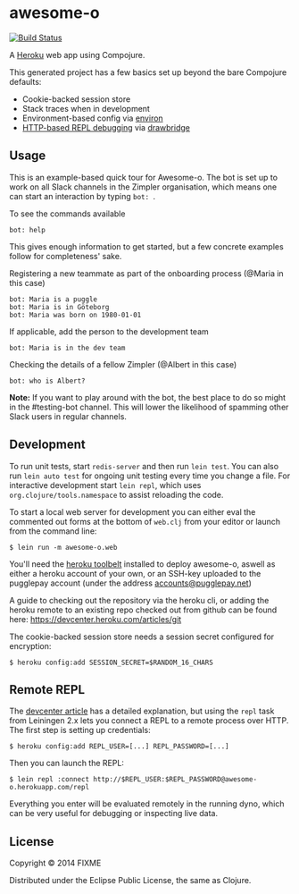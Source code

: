 # awesome-o
[![Build Status](https://travis-ci.org/PugglePay/awesome-o.svg)](https://travis-ci.org/PugglePay/awesome-o)

A [Heroku](http://www.heroku.com) web app using Compojure.

This generated project has a few basics set up beyond the bare Compojure defaults:

* Cookie-backed session store
* Stack traces when in development
* Environment-based config via [environ](https://github.com/weavejester/environ)
* [HTTP-based REPL debugging](https://devcenter.heroku.com/articles/debugging-clojure) via [drawbridge](https://github.com/cemerick/drawbridge)

## Usage

This is an example-based quick tour for Awesome-o. The bot is set up to work on all Slack channels in the Zimpler organisation, which means one can start an interaction by typing `bot: `.

To see the commands available

    bot: help

This gives enough information to get started, but a few concrete examples follow for completeness' sake.

Registering a new teammate as part of the onboarding process (@Maria in this case)

    bot: Maria is a puggle
    bot: Maria is in Göteborg
    bot: Maria was born on 1980-01-01

If applicable, add the person to the development team

    bot: Maria is in the dev team

Checking the details of a fellow Zimpler (@Albert in this case)

    bot: who is Albert?

**Note:** If you want to play around with the bot, the best place to do so might in the #testing-bot channel. This will lower the likelihood of spamming other Slack users in regular channels.

## Development

To run unit tests, start `redis-server` and then run `lein test`.
You can also run `lein auto test` for ongoing unit testing every time
you change a file. For interactive development start `lein repl`,
which uses `org.clojure/tools.namespace` to assist reloading the code.

To start a local web server for development you can either eval the
commented out forms at the bottom of `web.clj` from your editor or
launch from the command line:

    $ lein run -m awesome-o.web

You'll need the [heroku toolbelt](https://toolbelt.herokuapp.com)
installed to deploy awesome-o, aswell as either a heroku account of your own, or
an SSH-key uploaded to the pugglepay account (under the address
accounts@pugglepay.net)

A guide to checking out the repository via the heroku cli, or adding the heroku
remote to an existing repo checked out from github can be found here:
https://devcenter.heroku.com/articles/git

The cookie-backed session store needs a session secret configured for encryption:

    $ heroku config:add SESSION_SECRET=$RANDOM_16_CHARS

## Remote REPL

The [devcenter article](https://devcenter.heroku.com/articles/debugging-clojure)
has a detailed explanation, but using the `repl` task from Leiningen
2.x lets you connect a REPL to a remote process over HTTP. The first
step is setting up credentials:

    $ heroku config:add REPL_USER=[...] REPL_PASSWORD=[...]

Then you can launch the REPL:

    $ lein repl :connect http://$REPL_USER:$REPL_PASSWORD@awesome-o.herokuapp.com/repl

Everything you enter will be evaluated remotely in the running dyno,
which can be very useful for debugging or inspecting live data.

## License

Copyright © 2014 FIXME

Distributed under the Eclipse Public License, the same as Clojure.
